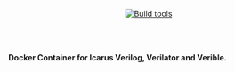 <div align="center">

[![Build tools](https://github.com/RDSik/Verilator-Iverilog-Verible-Docker/actions/workflows/main.yml/badge.svg?branch=master)](https://github.com/RDSik/Verilator-Iverilog-Verible-Docker.git/actions/workflows/main.yml)

</div><br/><br/>

**Docker Container for Icarus Verilog, Verilator and Verible.**